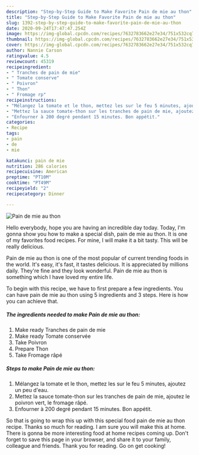 ```yaml
---
description: "Step-by-Step Guide to Make Favorite Pain de mie au thon"
title: "Step-by-Step Guide to Make Favorite Pain de mie au thon"
slug: 1392-step-by-step-guide-to-make-favorite-pain-de-mie-au-thon
date: 2020-09-24T17:47:47.254Z
image: https://img-global.cpcdn.com/recipes/7632783662e27e34/751x532cq70/pain-de-mie-au-thon-photo-principale-de-la-recette.jpg
thumbnail: https://img-global.cpcdn.com/recipes/7632783662e27e34/751x532cq70/pain-de-mie-au-thon-photo-principale-de-la-recette.jpg
cover: https://img-global.cpcdn.com/recipes/7632783662e27e34/751x532cq70/pain-de-mie-au-thon-photo-principale-de-la-recette.jpg
author: Nannie Carson
ratingvalue: 4.5
reviewcount: 45319
recipeingredient:
- " Tranches de pain de mie"
- " Tomate conserve"
- " Poivron"
- " Thon"
- " Fromage rp"
recipeinstructions:
- "Mélangez la tomate et le thon, mettez les sur le feu 5 minutes, ajoutez un peu d&#39;eau."
- "Mettez la sauce tomate-thon sur les tranches de pain de mie, ajoutez le poivron vert, le fromage râpé."
- "Enfourner à 200 degré pendant 15 minutes. Bon appétit."
categories:
- Recipe
tags:
- pain
- de
- mie

katakunci: pain de mie 
nutrition: 286 calories
recipecuisine: American
preptime: "PT10M"
cooktime: "PT49M"
recipeyield: "2"
recipecategory: Dinner

---
```



![Pain de mie au thon](https://img-global.cpcdn.com/recipes/7632783662e27e34/751x532cq70/pain-de-mie-au-thon-photo-principale-de-la-recette.jpg)

Hello everybody, hope you are having an incredible day today. Today, I'm gonna show you how to make a special dish, pain de mie au thon. It is one of my favorites food recipes. For mine, I will make it a bit tasty. This will be really delicious.



Pain de mie au thon is one of the most popular of current trending foods in the world. It's easy, it's fast, it tastes delicious. It is appreciated by millions daily. They're fine and they look wonderful. Pain de mie au thon is something which I have loved my entire life.


To begin with this recipe, we have to first prepare a few ingredients. You can have pain de mie au thon using 5 ingredients and 3 steps. Here is how you can achieve that.

<!--inarticleads1-->

##### The ingredients needed to make Pain de mie au thon:

1. Make ready  Tranches de pain de mie
1. Make ready  Tomate conservée
1. Take  Poivron
1. Prepare  Thon
1. Take  Fromage râpé




<!--inarticleads2-->

##### Steps to make Pain de mie au thon:

1. Mélangez la tomate et le thon, mettez les sur le feu 5 minutes, ajoutez un peu d&#39;eau.
1. Mettez la sauce tomate-thon sur les tranches de pain de mie, ajoutez le poivron vert, le fromage râpé.
1. Enfourner à 200 degré pendant 15 minutes. Bon appétit.




So that is going to wrap this up with this special food pain de mie au thon recipe. Thanks so much for reading. I am sure you will make this at home. There is gonna be more interesting food at home recipes coming up. Don't forget to save this page in your browser, and share it to your family, colleague and friends. Thank you for reading. Go on get cooking!
